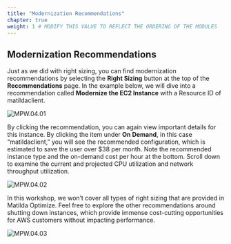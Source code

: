 ```yaml
---
title: "Modernization Recommendations" 
chapter: true
weight: 1 # MODIFY THIS VALUE TO REFLECT THE ORDERING OF THE MODULES
---
```

## Modernization Recommendations

Just as we did with right sizing, you can find modernization recommendations by selecting the **Right Sizing** button at the top of the **Recommendations** page. In the example below, we will dive into a recommendation called **Modernize the EC2 Instance** with a Resource ID of matildaclient.

![MPW.04.01](/images/MPW.04.01.png)

By clicking the recommendation, you can again view important details for this instance. By clicking the item under **On Demand**, in this case “matildaclient,” you will see the recommended configuration, which is estimated to save the user over $38 per month. Note the recommended instance type and the on-demand cost per hour at the bottom. Scroll down to examine the current and projected CPU utilization and network throughput utilization.

![MPW.04.02](/images/MPW.04.02.png)

In this workshop, we won’t cover all types of right sizing that are provided in Matilda Optimize. Feel free to explore the other recommendations around shutting down instances, which provide immense cost-cutting opportunities for AWS customers without impacting performance.

![MPW.04.03](/images/MPW.04.03.png)